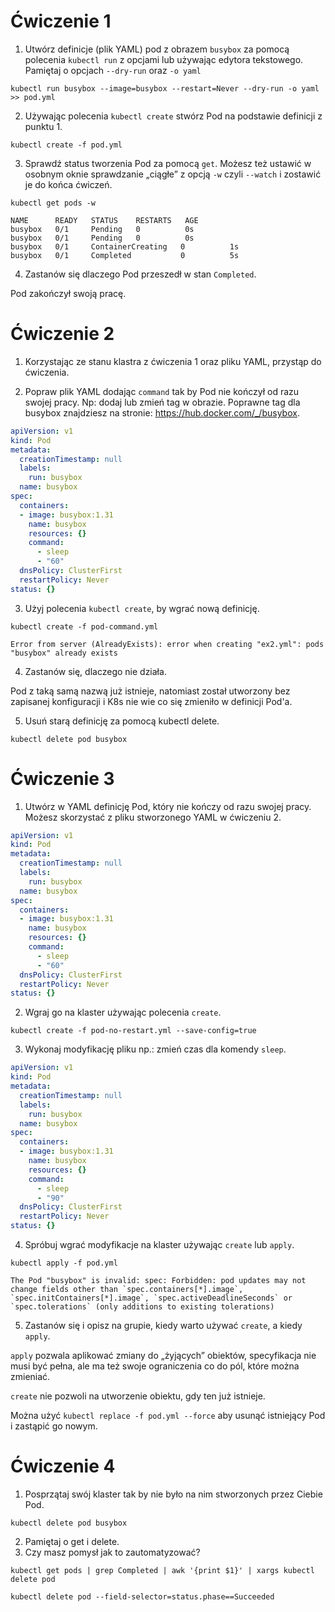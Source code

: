 # Ćwiczenie 1

1. Utwórz definicje (plik YAML) pod z obrazem `busybox` za pomocą polecenia `kubectl run` z opcjami lub używając edytora tekstowego. Pamiętaj o opcjach `--dry-run` oraz `-o yaml`

```
kubectl run busybox --image=busybox --restart=Never --dry-run -o yaml >> pod.yml
```

2. Używając polecenia `kubectl create` stwórz Pod na podstawie definicji z punktu 1.

```
kubectl create -f pod.yml
```

3. Sprawdź status tworzenia Pod za pomocą `get`. Możesz też ustawić w osobnym oknie sprawdzanie „ciągłe” z opcją `-w` czyli `--watch` i zostawić je do końca ćwiczeń.

```
kubectl get pods -w
```

```
NAME      READY   STATUS    RESTARTS   AGE
busybox   0/1     Pending   0          0s
busybox   0/1     Pending   0          0s
busybox   0/1     ContainerCreating   0          1s
busybox   0/1     Completed           0          5s
```

4. Zastanów się dlaczego Pod przeszedł w stan `Completed`.

Pod zakończył swoją pracę.

# Ćwiczenie 2

1. Korzystając ze stanu klastra z ćwiczenia 1 oraz pliku YAML, przystąp do ćwiczenia.

2. Popraw plik YAML dodając `command` tak by Pod nie kończył od razu swojej pracy. Np: dodaj lub zmień tag w obrazie. Poprawne tag dla busybox znajdziesz na stronie: https://hub.docker.com/_/busybox.

```yml
apiVersion: v1
kind: Pod
metadata:
  creationTimestamp: null
  labels:
    run: busybox
  name: busybox
spec:
  containers:
  - image: busybox:1.31
    name: busybox
    resources: {}
    command:
      - sleep
      - "60"
  dnsPolicy: ClusterFirst
  restartPolicy: Never
status: {}
```

3. Użyj polecenia `kubectl create`, by wgrać nową definicję.

```
kubectl create -f pod-command.yml
```

```
Error from server (AlreadyExists): error when creating "ex2.yml": pods "busybox" already exists
```

4. Zastanów się, dlaczego nie działa.

Pod z taką samą nazwą już istnieje, natomiast został utworzony bez zapisanej konfiguracji i K8s nie wie co się zmieniło w definicji Pod'a.

5. Usuń starą definicję za pomocą kubectl delete.

```
kubectl delete pod busybox
```

# Ćwiczenie 3

1. Utwórz w YAML definicję Pod, który nie kończy od razu swojej pracy. Możesz skorzystać z pliku stworzonego YAML w ćwiczeniu 2.

```yml
apiVersion: v1
kind: Pod
metadata:
  creationTimestamp: null
  labels:
    run: busybox
  name: busybox
spec:
  containers:
  - image: busybox:1.31
    name: busybox
    resources: {}
    command:
      - sleep
      - "60"
  dnsPolicy: ClusterFirst
  restartPolicy: Never
status: {}
```

2. Wgraj go na klaster używając polecenia `create`.

```
kubectl create -f pod-no-restart.yml --save-config=true
```

3. Wykonaj modyfikację pliku np.: zmień czas dla komendy `sleep`.

```yml
apiVersion: v1
kind: Pod
metadata:
  creationTimestamp: null
  labels:
    run: busybox
  name: busybox
spec:
  containers:
  - image: busybox:1.31
    name: busybox
    resources: {}
    command:
      - sleep
      - "90"
  dnsPolicy: ClusterFirst
  restartPolicy: Never
status: {}
```

4. Spróbuj wgrać modyfikacje na klaster używając `create` lub `apply`.

```
kubectl apply -f pod.yml
```

```
The Pod "busybox" is invalid: spec: Forbidden: pod updates may not change fields other than `spec.containers[*].image`, `spec.initContainers[*].image`, `spec.activeDeadlineSeconds` or `spec.tolerations` (only additions to existing tolerations)
```

5. Zastanów się i opisz na grupie, kiedy warto używać `create`, a kiedy `apply`.

`apply` pozwala aplikować zmiany do „żyjących” obiektów, specyfikacja nie musi być pełna, ale ma też swoje ograniczenia co do pól, które można zmieniać.

`create` nie pozwoli na utworzenie obiektu, gdy ten już istnieje.

Można użyć `kubectl replace -f pod.yml --force` aby usunąć istniejący Pod i zastąpić go nowym.

# Ćwiczenie 4

1. Posprzątaj swój klaster tak by nie było na nim stworzonych przez Ciebie Pod.

```
kubectl delete pod busybox
```

2. Pamiętaj o get i delete.
3. Czy masz pomysł jak to zautomatyzować?

```
kubectl get pods | grep Completed | awk '{print $1}' | xargs kubectl delete pod
```

```
kubectl delete pod --field-selector=status.phase==Succeeded
```